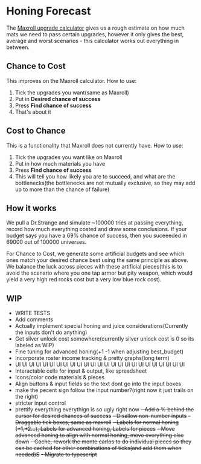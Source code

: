 # Honing Forecast

The [Maxroll upgrade calculator](https://maxroll.gg/lost-ark/upgrade-calculator) gives us a rough estimate on how much mats we need to pass certain upgrades, however it only gives the best, average and worst scenarios - this calculator works out everything in between.

## Chance to Cost

This improves on the Maxroll calculator. How to use:

1. Tick the upgrades you want(same as Maxroll)
2. Put in **Desired chance of success**
3. Press **Find chance of success**
4. That's about it

## Cost to Chance

This is a functionality that Maxroll does not currently have. How to use:

1. Tick the upgrades you want like on Maxroll
2. Put in how much materials you have
3. Press **Find chance of success**
4. This will tell you how likely you are to succeed, and what are the bottlenecks(the bottlenecks are not mutually exclusive, so they may add up to more than the chance of failure)

## How it works

We pull a Dr.Strange and simulate ~100000 tries at passing everything, record how much everything costed and draw some conclusions. If your budget says you have a 69% chance of success, then you suceeeded in 69000 out of 100000 universes.

For Chance to Cost, we generate some artificial budgets and see which ones match your desired chance best using the same principle as above. We balance the luck across pieces with these artificial pieces(this is to avoid the scenario where you one tap armor but pity weapon, which would yield a very high red rocks cost but a very low blue rock cost).

## WIP

- WRITE TESTS
- Add comments
- Actually implement special honing and juice considerations(Currently the inputs don't do anything)
- Get silver unlock cost somewhere(currently silver unlock cost is 0 so its labeled as WIP)
- Fine tuning for advanced honing(+1 -1 when adjusting best_budget)
- Incorporate roster income tracking & pretty graphs(long term)
- UI UI UI UI UI UI UI UI UI UI UI UI UI UI UI UI UI UI UI UI UI UI UI UI UI
- Interactable cells for input & output, like spreadsheet
- Icons/color code materials & pieces
- Align buttons & input fields so the text dont go into the input boxes
- make the pecent sign follow the input number?(right now it just trails on the right)
- stricter input control
- prettify everything everythign is so ugly right now
~~- Add a % behind the cursor for desired chances of success~~
~~- Disallow non-number inputs~~
~~- Draggable tick boxes, same as maxroll~~
~~- Labels for normal honing (+1,+2...), Labels for advanced honing, Labels for pieces~~
~~- Move advanced honing to align with normal honing, move everything else down~~
~~- Cache, rework the monte carlos to do individual pieces so they can be cached for other combinations of ticks(and add them when needed)S~~
~~- Migrate to typescript~~
